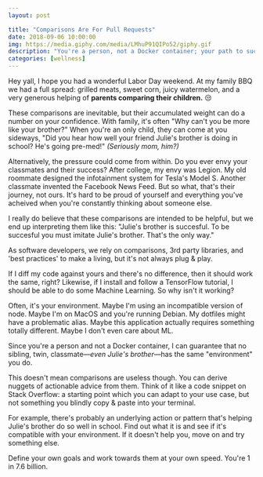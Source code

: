 ```yaml
---
layout: post

title: "Comparisons Are For Pull Requests"
date: 2018-09-06 10:00:00
img: https://media.giphy.com/media/LMhuP91QIPo52/giphy.gif
description: "You're a person, not a Docker container; your path to success won't be the same as anybody else's"
categories: [wellness]
---
```


Hey yall, I hope you had a wonderful Labor Day weekend. At my family BBQ we had a full spread: grilled meats, sweet corn, juicy watermelon, and a very generous helping of **parents comparing their children.** 😒

These comparisons are inevitable, but their accumulated weight can do a number on your confidence. With family, it's often "Why can't you be more like your brother?" When you're an only child, they can come at you sideways, "Did you hear how well your friend Julie's brother is doing in school? He's going pre-med!" _(Seriously mom, him?)_

Alternatively, the pressure could come from within. Do you ever envy your classmates and their success? After college, my envy was Legion. My old roommate designed the infotainment system for Tesla's Model S. Another classmate invented the Facebook News Feed. But so what, that's their journey, not ours. It's hard to be proud of yourself and everything you've acheived when you're constantly thinking about someone else.

I really do believe that these comparisons are intended to be helpful, but we end up interpreting them like this: "Julie's brother is succesful. To be succesful you must imitate Julie's brother. That's the only way."

As software developers, we rely on comparisons, 3rd party libraries, and 'best practices' to make a living, but it's not always plug & play.

If I diff my code against yours and there's no difference, then it should work the same, right? Likewise, if I install and follow a TensorFlow tutorial, I should be able to do some Machine Learning. So why isn't it working?

Often, it's your environment. Maybe I'm using an incompatible version of node. Maybe I'm on MacOS and you're running Debian. My dotfiles might have a problematic alias. Maybe this application actually requires something totally different. Maybe I don't even care about ML.

Since you're a person and not a Docker container, I can guarantee that no sibling, twin, classmate&mdash;_even Julie's brother_&mdash;has the same "environment" you do.

This doesn't mean comparisons are useless though. You can derive nuggets of actionable advice from them. Think of it like a code snippet on Stack Overflow: a starting point which you can adapt to your use case, but not something you blindly copy & paste into your terminal.

For example, there's probably an underlying action or pattern that's helping Julie's brother do so well in school. Find out what it is and see if it's compatible with your environment. If it doesn't help you, move on and try something else.

Define your own goals and work towards them at your own speed. You're 1 in 7.6 billion.